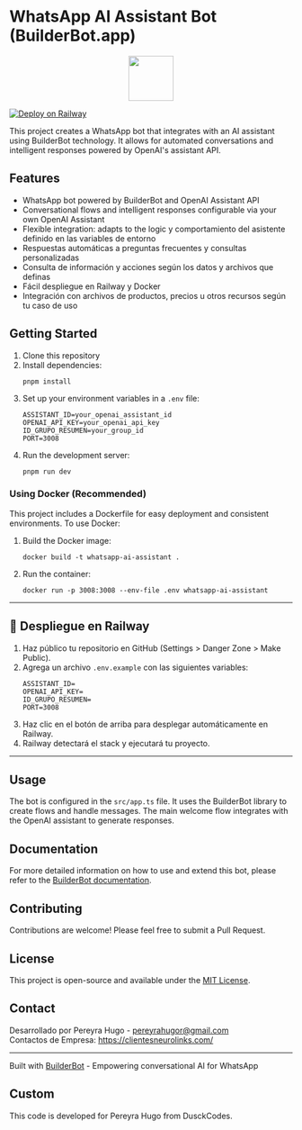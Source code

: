 # WhatsApp AI Assistant Bot (BuilderBot.app)

<p align="center">
  <img src="https://builderbot.vercel.app/assets/thumbnail-vector.png" height="80">
</p>

[![Deploy on Railway](https://railway.com/button.svg)](https://railway.com/deploy/yNqO9f?referralCode=yO-oOz)

This project creates a WhatsApp bot that integrates with an AI assistant using BuilderBot technology. It allows for automated conversations and intelligent responses powered by OpenAI's assistant API.

## Features

- WhatsApp bot powered by BuilderBot and OpenAI Assistant API
- Conversational flows and intelligent responses configurable via your own OpenAI Assistant
- Flexible integration: adapts to the logic y comportamiento del asistente definido en las variables de entorno
- Respuestas automáticas a preguntas frecuentes y consultas personalizadas
- Consulta de información y acciones según los datos y archivos que definas
- Fácil despliegue en Railway y Docker
- Integración con archivos de productos, precios u otros recursos según tu caso de uso

## Getting Started

1. Clone this repository
2. Install dependencies:
   ```
   pnpm install
   ```
3. Set up your environment variables in a `.env` file:
   ```
   ASSISTANT_ID=your_openai_assistant_id
   OPENAI_API_KEY=your_openai_api_key
   ID_GRUPO_RESUMEN=your_group_id
   PORT=3008
   ```
4. Run the development server:
   ```
   pnpm run dev
   ```

### Using Docker (Recommended)

This project includes a Dockerfile for easy deployment and consistent environments. To use Docker:

1. Build the Docker image:
   ```
   docker build -t whatsapp-ai-assistant .
   ```
2. Run the container:
   ```
   docker run -p 3008:3008 --env-file .env whatsapp-ai-assistant
   ```

---

## 🚀 Despliegue en Railway

1. Haz público tu repositorio en GitHub (Settings > Danger Zone > Make Public).
2. Agrega un archivo `.env.example` con las siguientes variables:
   ```
   ASSISTANT_ID=
   OPENAI_API_KEY=
   ID_GRUPO_RESUMEN=
   PORT=3008
   ```
3. Haz clic en el botón de arriba para desplegar automáticamente en Railway.
4. Railway detectará el stack y ejecutará tu proyecto.

---

## Usage

The bot is configured in the `src/app.ts` file. It uses the BuilderBot library to create flows and handle messages. The main welcome flow integrates with the OpenAI assistant to generate responses.

## Documentation

For more detailed information on how to use and extend this bot, please refer to the [BuilderBot documentation](https://builderbot.vercel.app/).

## Contributing

Contributions are welcome! Please feel free to submit a Pull Request.

## License

This project is open-source and available under the [MIT License](LICENSE).

## Contact

Desarrollado por Pereyra Hugo - pereyrahugor@gmail.com  
Contactos de Empresa: https://clientesneurolinks.com/

---

Built with [BuilderBot](https://www.builderbot.app/en) - Empowering conversational AI for WhatsApp


## Custom

This code is developed for Pereyra Hugo from DusckCodes.

